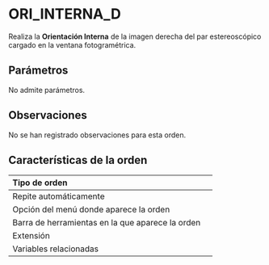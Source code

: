 # ORI\_INTERNA\_D

Realiza la **Orientación Interna** de la imagen derecha del par estereoscópico cargado en la ventana fotogramétrica.

## Parámetros

No admite parámetros.

## Observaciones

No se han registrado observaciones para esta orden.

## Características de la orden

| Tipo de orden |  |
| :--- | :--- |
| Repite automáticamente |  |
| Opción del menú donde aparece la orden |  |
| Barra de herramientas en la que aparece la orden |  |
| Extensión |  |
| Variables relacionadas |  |

